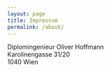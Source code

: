 ```yaml
---
layout: page
title: Impressum
permalink: /about/
---
```

Diplomingenieur Oliver Hoffmann<br>
Karolinengasse 31/20<br>
1040 Wien<br>
